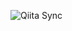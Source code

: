 ![Qiita Sync](https://github.com/<Your-ID>/<Your-Repository>/actions/workflows/qiita_sync_check.yml/badge.svg)
